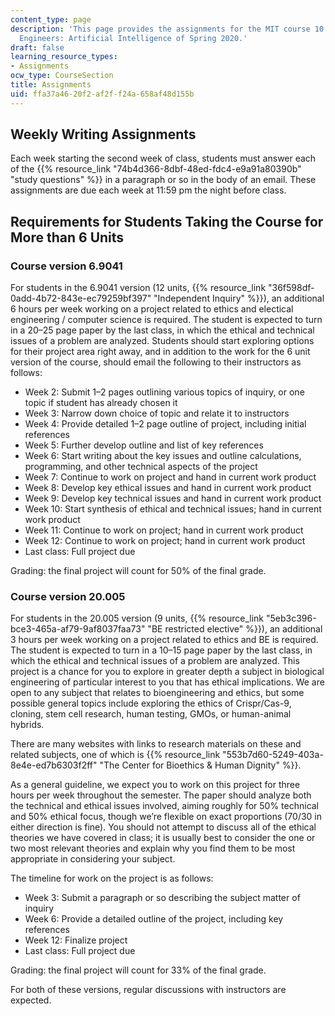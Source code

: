 ```yaml
---
content_type: page
description: 'This page provides the assignments for the MIT course 10.01 Ethics for
  Engineers: Artificial Intelligence of Spring 2020.'
draft: false
learning_resource_types:
- Assignments
ocw_type: CourseSection
title: Assignments
uid: ffa37a46-20f2-af2f-f24a-658af48d155b
---
```

## Weekly Writing Assignments

Each week starting the second week of class, students must answer each of the {{% resource_link "74b4d366-8dbf-48ed-fdc4-e9a91a80390b" "study questions" %}} in a paragraph or so in the body of an email. These assignments are due each week at 11:59 pm the night before class.

## Requirements for Students Taking the Course for More than 6 Units

### Course version 6.9041

For students in the 6.9041 version (12 units, {{% resource_link "36f598df-0add-4b72-843e-ec79259bf397" "Independent Inquiry" %}}), an additional 6 hours per week working on a project related to ethics and electical engineering / computer science is required. The student is expected to turn in a 20–25 page paper by the last class, in which the ethical and technical issues of a problem are analyzed. Students should start exploring options for their project area right away, and in addition to the work for the 6 unit version of the course, should email the following to their instructors as follows:

- Week 2: Submit 1–2 pages outlining various topics of inquiry, or one topic if student has already chosen it
- Week 3: Narrow down choice of topic and relate it to instructors
- Week 4: Provide detailed 1–2 page outline of project, including initial references
- Week 5: Further develop outline and list of key references
- Week 6: Start writing about the key issues and outline calculations, programming, and other technical aspects of the project
- Week 7: Continue to work on project and hand in current work product
- Week 8: Develop key ethical issues and hand in current work product
- Week 9: Develop key technical issues and hand in current work product
- Week 10: Start synthesis of ethical and technical issues; hand in current work product
- Week 11: Continue to work on project; hand in current work product
- Week 12: Continue to work on project; hand in current work product
- Last class: Full project due

Grading: the final project will count for 50% of the final grade.

### Course version 20.005

For students in the 20.005 version (9 units, {{% resource_link "5eb3c396-bce3-465a-af79-9af8037faa73" "BE restricted elective" %}}), an additional 3 hours per week working on a project related to ethics and BE is required. The student is expected to turn in a 10–15 page paper by the last class, in which the ethical and technical issues of a problem are analyzed. This project is a chance for you to explore in greater depth a subject in biological engineering of particular interest to you that has ethical implications. We are open to any subject that relates to bioengineering and ethics, but some possible general topics include exploring the ethics of Crispr/Cas-9, cloning, stem cell research, human testing, GMOs, or human-animal hybrids.

There are many websites with links to research materials on these and related subjects, one of which is {{% resource_link "553b7d60-5249-403a-8e4e-ed7b6303f2ff" "The Center for Bioethics & Human Dignity" %}}.

As a general guideline, we expect you to work on this project for three hours per week throughout the semester. The paper should analyze both the technical and ethical issues involved, aiming roughly for 50% technical and 50% ethical focus, though we’re flexible on exact proportions (70/30 in either direction is fine). You should not attempt to discuss all of the ethical theories we have covered in class; it is usually best to consider the one or two most relevant theories and explain why you find them to be most appropriate in considering your subject.

The timeline for work on the project is as follows:

- Week 3: Submit a paragraph or so describing the subject matter of inquiry
- Week 6: Provide a detailed outline of the project, including key references
- Week 12: Finalize project
- Last class: Full project due

Grading: the final project will count for 33% of the final grade.

For both of these versions, regular discussions with instructors are expected.